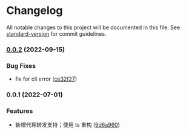 # Changelog

All notable changes to this project will be documented in this file. See [standard-version](https://github.com/conventional-changelog/standard-version) for commit guidelines.

### [0.0.2](https://github.com/lzwme/static-server/compare/v0.0.1...v0.0.2) (2022-09-15)


### Bug Fixes

* fix for cli error ([ce32f27](https://github.com/lzwme/static-server/commit/ce32f27f6658234bd888021a6a9cb3c12f151022))

### 0.0.1 (2022-07-01)


### Features

* 新增代理转发支持；使用 ts 重构 ([9d6a960](https://github.com/lzwme/static-server/commit/9d6a960c0a311f1f345f5e9c7b544161920fbae2))
